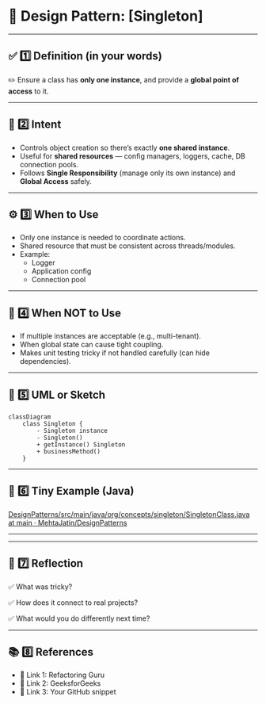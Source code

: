 # 📌 Design Pattern: [Singleton]

---

## ✅ 1️⃣ Definition (in your words)

✏️ Ensure a class has **only one instance**, and provide a **global point of access** to it.

---

## 🎯 2️⃣ Intent

- Controls object creation so there’s exactly **one shared instance**.
- Useful for **shared resources** — config managers, loggers, cache, DB connection pools.
- Follows **Single Responsibility** (manage only its own instance) and **Global Access** safely.

---

## ⚙️ 3️⃣ When to Use

- Only one instance is needed to coordinate actions.
- Shared resource that must be consistent across threads/modules.
- Example:
    - Logger
    - Application config
    - Connection pool

---

## 🚫 4️⃣ When NOT to Use

- If multiple instances are acceptable (e.g., multi-tenant).
- When global state can cause tight coupling.
- Makes unit testing tricky if not handled carefully (can hide dependencies).

---

## 🧩 5️⃣ UML or Sketch

```mermaid
classDiagram
    class Singleton {
        - Singleton instance
        - Singleton()
        + getInstance() Singleton
        + businessMethod()
    }
```

---

## 📝 6️⃣ Tiny Example (Java)

[DesignPatterns/src/main/java/org/concepts/singleton/SingletonClass.java at main · MehtaJatin/DesignPatterns](https://github.com/MehtaJatin/DesignPatterns/blob/main/src/main/java/org/concepts/singleton/SingletonClass.java)

---

---

## 🧠 7️⃣ Reflection

✅ What was tricky?

✅ How does it connect to real projects?

✅ What would you do differently next time?

---

## 📚 8️⃣ References

- 📖 Link 1: Refactoring Guru
- 📖 Link 2: GeeksforGeeks
- 📖 Link 3: Your GitHub snippet
